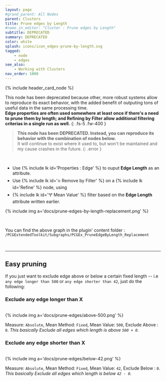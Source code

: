 ```yaml
---
layout: page
#grand_parent: All Nodes
parent: Clusters
title: Prune edges by Length
#name_in_editor: "Cluster : Prune edges by Length"
subtitle: DEPRECATED
summary: DEPRECATED
color: white
splash: icons/icon_edges-prune-by-length.svg
tagged:
    - node
    - edges
see_also:
    - Working with Clusters
nav_order: 1000
---
```


{% include header_card_node %}

This node has been deprecated because other, more robust systems allow to reproduce its exact behavior, with the added benefit of outputing tons of useful data in the same processing time.  
**Edge properties are often used somewhere at least once if there's a need to prune them by length; and Refining by Filter allow additional filtering criterias in a single run as well.**
{: .fs-5 .fw-400 } 

> **This node has been DEPRECATED. Instead, you can reproduce its behavior with the combination of nodes below.**  
> It will continue to exist where it used to, but won't be maintained and my cause crashes in the future.
{: .error }

<br>

- Use {% include lk id='Properties : Edge' %} to ouput **Edge Length** as an attribute.
- Use {% include lk id='🝔 Remove by Filter' %} on a {% include lk id='Refine' %} node, using
- {% include lk id='🝖 Mean Value' %} filter based on the **Edge Length** attribute written earlier.

{% include img a='docs/prune-edges-by-length-replacement.png' %}

<br>

You can find the above graph in the plugin' content folder : `/PCGExtendedToolkit/Subgraphs/PCGEx_PruneEdgeByLength_Replacement`

<br>

---
## Easy pruning
If you just want to exclude edge above or below a certain fixed length -- i.e `any edge longer than 500` or `any edge shorter than 42`, just do the following:

### Exclude any edge longer than X
<br>
{% include img a='docs/prune-edges/above-500.png' %} 
<br>

Measure: `Absolute`, Mean Method: `Fixed`, Mean Value: `500`, Exclude Above : `0`.
*This basically Exclude all edges which length is above `500 + 0`.*

### Exclude any edge shorter than X
<br>
{% include img a='docs/prune-edges/below-42.png' %}
<br>

Measure: `Absolute`, Mean Method: `Fixed`, Mean Value: `42`, Exclude Below : `0`.
*This basically Exclude all edges which length is below `42 - 0`.*
